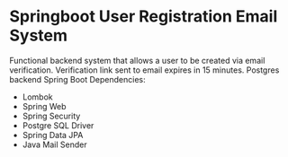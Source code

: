 # Springboot User Registration Email System

Functional backend system that allows a user to be created via email verification.
Verification link sent to email expires in 15 minutes.
Postgres backend
Spring Boot Dependencies:
- Lombok
- Spring Web
- Spring Security
- Postgre SQL Driver
- Spring Data JPA
- Java Mail Sender
